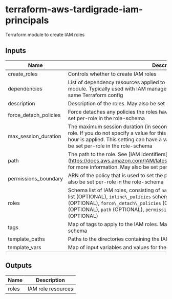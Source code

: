 # terraform-aws-tardigrade-iam-principals

Terraform module to create IAM roles

## Inputs

| Name | Description | Type | Default | Required |
|------|-------------|:----:|:-----:|:-----:|
| create\_roles | Controls whether to create IAM roles | bool | `"true"` | no |
| dependencies | List of dependency resources applied to `depends\_on` in every resource in this module. Typically used with IAM managed policy ARNs that are managed in the same Terraform config | list(string) | `<list>` | no |
| description | Description of the roles. May also be set per-role in the role-schema | string | `"null"` | no |
| force\_detach\_policies | Force detaches any policies the roles have before destroying them. May also be set per-role in the role-schema | bool | `"true"` | no |
| max\_session\_duration | The maximum session duration \(in seconds\) that you want to set for the specified role. If you do not specify a value for this setting, the default maximum of one hour is applied. This setting can have a value from 1 hour to 12 hours. May also be set per-role in the role-schema | number | `"null"` | no |
| path | The path to the role. See \[IAM Identifiers\]\(https://docs.aws.amazon.com/IAM/latest/UserGuide/reference\_identifiers.html\) for more information. May also be set per-role in the role-schema | string | `"null"` | no |
| permissions\_boundary | ARN of the policy that is used to set the permissions boundary for the roles. May also be set per-role in the role-schema | string | `"null"` | no |
| roles | Schema list of IAM roles, consisting of `name`, `assume\_role\_policy`, `policy\_arns` list \(OPTIONAL\), `inline\_policies` schema list \(OPTIONAL\), `description` \(OPTIONAL\), `force\_detach\_policies` \(OPTIONAL\), `max\_session\_duration` \(OPTIONAL\), `path` \(OPTIONAL\), `permissions\_boundary` \(OPTIONAL\), `tags` \(OPTIONAL\) | object | `<list>` | no |
| tags | Map of tags to apply to the IAM roles. May also be set per-role in the role-schema | map(string) | `<map>` | no |
| template\_paths | Paths to the directories containing the IAM policy templates | list(string) | n/a | yes |
| template\_vars | Map of input variables and values for the IAM policy templates. | map(string) | `<map>` | no |

## Outputs

| Name | Description |
|------|-------------|
| roles | IAM role resources |

